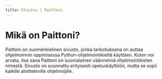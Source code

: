 ```yaml
---
title: Etusivu | Paittoni
---
```

# Mikä on Paittoni?

Paittoni on suomenkielinen sivusto, jonka tarkoituksena on auttaa ohjelmoinnin oppimisessa Python-ohjelmointikieltä käyttäen. Kuten voi arvata, itse sana Paittoni on suomalainen väännelmä ohjelmointikielen nimestä. Sivusto on suunnattu erityisesti opetuskäyttöön, mutta se sopii kaikille aloitteleville ohjelmoijille.